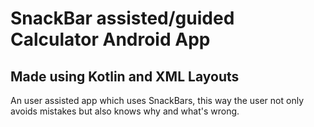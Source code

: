 # SnackBar assisted/guided Calculator Android App
## Made using Kotlin and XML Layouts
An user assisted app which uses SnackBars, this way the user not only avoids mistakes but also knows why and what's wrong.
